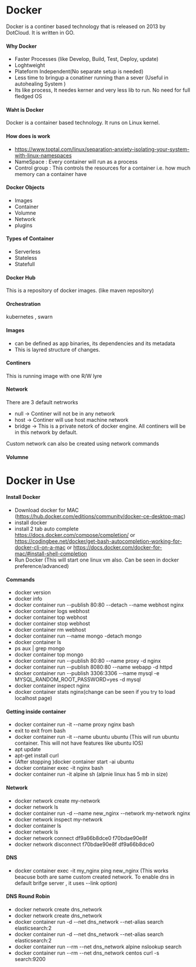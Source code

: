 # Docker 

Docker is a continer based technology that is released on 2013 by DotCloud. It is written in GO.

#### Why Docker
- Faster Processes (like Develop, Build, Test, Deploy, update) 
- Loghtweight
- Plateform Independent(No separate setup is needed) 
- Less time to bringup a conatiner running than a sever (Useful in autohealing System )
- Its like process, It needes kerner and very less lib to run. No need for full fledged OS
#### Waht is Docker 

Docker is a container based technology. It runs on Linux kernel.


#### How does is work
- https://www.toptal.com/linux/separation-anxiety-isolating-your-system-with-linux-namespaces
- NameSpace : Every container will run as a process
- Control group : This controls the resources for a container i.e. how much memory can a container have

#### Docker Objects
- Images
- Container
- Volumne
- Network
- plugins

#### Types of Container 
 - Serverless
 - Stateless
 - Statefull
 
#### Docker Hub
This is a repository of docker images. (like maven repository)  

#### Orchestration
kubernetes , swarn

#### Images
- can be defined as app binaries, its dependencies and its metadata
- This is layred structure of changes. 

#### Continers
This is running image with one R/W lyre

#### Network
There are 3 default netrworks
- null    -> Continer will not be in any network
- host    -> Continer will use host machine network
- bridge  -> This is a private netork of docker engine. All continers will be in this network by default.

Custom network can also be created using network commands

#### Volumne


# Docker in Use

#### Install Docker

- Download docker for MAC (https://hub.docker.com/editions/community/docker-ce-desktop-mac)
- install docker
- install 2 tab auto complete https://docs.docker.com/compose/completion/ or https://codingbee.net/docker/get-bash-autocompletion-working-for-docker-cli-on-a-mac or https://docs.docker.com/docker-for-mac/#install-shell-completion
- Run Docker (This will start one linux vm also. Can be seen in docker preference/advanced)

#### Commands

- docker version
- docker info
- docker container run --publish 80:80 --detach --name webhost nginx
- docker container logs webhost
- docker container top webhost 
- docker container stop webhost
- docker container rm webhost
- docker container run --name mongo -detach mongo
- docker container ls
- ps aux | grep mongo
- docker container top mongo
- docker container run --publish 80:80 --name proxy -d nginx
- docker container run --publish 8080:80 --name webapp -d httpd
- docker container run --publish 3306:3306 --name mysql -e MYSQL_RANDOM_ROOT_PASSWORD=yes -d mysql
- docker container inspect nginx
- docker container stats nginx(change can be seen if you try to load localhost page)

#### Getting inside container

- docker container run -it --name proxy nginx bash
- exit to exit from bash
- docker container run -it --name ubuntu ubuntu (This will run ubuntu container. This will not have features like ubuntu IOS)
- apt update
- apt-get install curl
- (After stopping )docker container start -ai ubuntu
- docker container exec -it nginx bash 
- docker container run -it alpine sh (alpnie linux has 5 mb in size)


#### Network
- docker network create my-network
-  docker network ls
- docker container run -d --name new_nginx --network my-network nginx
- docker network inspect my-network
- docker container ls
- docker network ls
- docker network connect df9a66b8dce0 f70bdae90e8f
- docker network disconnect f70bdae90e8f df9a66b8dce0


#### DNS
- docker container exec -it my_nginx ping new_nginx  (This works beacuse both are same custom created network. To enable dns in default brifge server , it uses --link option)

#### DNS Round Robin

- docker network create dns_network
- docker network create dns_network
- docker container run -d  --net dns_network --net-alias search elasticsearch:2
- docker container run -d  --net dns_network --net-alias search elasticsearch:2
- docker container run --rm --net dns_network alpine nslookup search
- docker container run --rm --net dns_network centos curl -s search:9200







